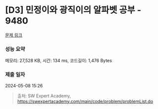 # [D3] 민정이와 광직이의 알파벳 공부 - 9480 

[문제 링크](https://swexpertacademy.com/main/code/problem/problemDetail.do?contestProbId=AXAdrmW61ssDFAXq) 

### 성능 요약

메모리: 27,528 KB, 시간: 134 ms, 코드길이: 1,476 Bytes

### 제출 일자

2024-05-08 15:26



> 출처: SW Expert Academy, https://swexpertacademy.com/main/code/problem/problemList.do